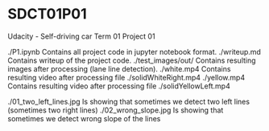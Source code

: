 # SDCT01P01
Udacity - Self-driving car Term 01 Project 01

./P1.ipynb Contains all project code in jupyter notebook format.
./writeup.md Contains writeup of the project code.
./test_images/out/ Contains resulting images after processing (lane line detection).
./white.mp4 Contains resulting video after processing file ./solidWhiteRight.mp4
./yellow.mp4 Contains resulting video after processing file ./solidYellowLeft.mp4

./01_two_left_lines.jpg Is showing that sometimes we detect two left lines (sometimes two right lines)
./02_wrong_slope.jpg Is showing that sometimes we detect wrong slope of the lines